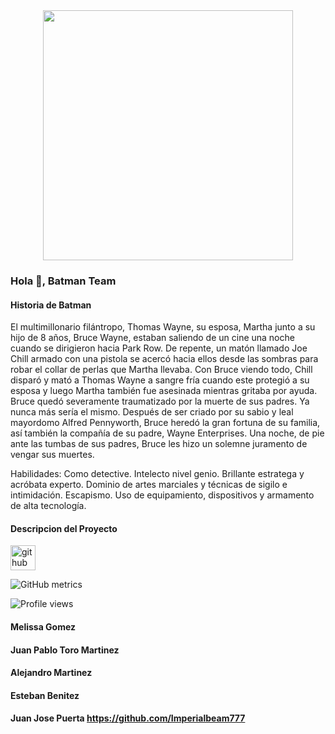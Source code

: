 <div id="header" align="center">
  <img src="https://www.canva.com/design/DAFe3YNbWiQ/view" width="400"/>
</div>

### Hola 👋, Batman Team

#### Historia de Batman
El multimillonario filántropo, Thomas Wayne, su esposa, Martha junto a su hijo de 8 años, Bruce Wayne, estaban saliendo de un cine una noche cuando se dirigieron hacia Park Row. De repente, un matón llamado Joe Chill armado con una pistola se acercó hacia ellos desde las sombras para robar el collar de perlas que Martha llevaba. Con Bruce viendo todo, Chill disparó y mató a Thomas Wayne a sangre fría cuando este protegió a su esposa y luego Martha también fue asesinada mientras gritaba por ayuda. Bruce quedó severamente traumatizado por la muerte de sus padres. Ya nunca más sería el mismo. Después de ser criado por su sabio y leal mayordomo Alfred Pennyworth, Bruce heredó la gran fortuna de su familia, así también la compañía de su padre, Wayne Enterprises. Una noche, de pie ante las tumbas de sus padres, Bruce les hizo un solemne juramento de vengar sus muertes.

Habilidades: Como detective. Intelecto nivel genio.​ Brillante estratega y acróbata experto. Dominio de artes marciales y técnicas de sigilo e intimidación. Escapismo. Uso de equipamiento, dispositivos y armamento de alta tecnología.

#### Descripcion del Proyecto 

[<img src='https://cdn.jsdelivr.net/npm/simple-icons@3.0.1/icons/github.svg' alt='github' height='40'>](https://github.com/Grupo5gt)  

![GitHub metrics](https://metrics.lecoq.io/Grupo5gt)  

![Profile views](https://gpvc.arturio.dev/Grupo5gt)  

#### Melissa Gomez 
#### Juan Pablo Toro Martinez 
#### Alejandro Martinez
#### Esteban Benitez
#### Juan Jose Puerta https://github.com/Imperialbeam777

